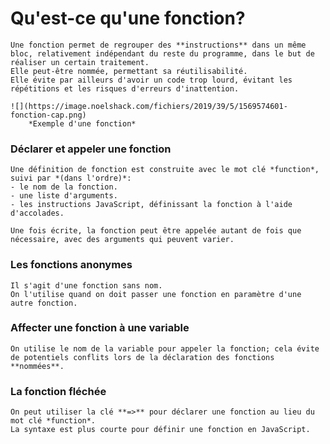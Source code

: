 # Qu'est-ce qu'une fonction?

    Une fonction permet de regrouper des **instructions** dans un même bloc, relativement indépendant du reste du programme, dans le but de réaliser un certain traitement.
    Elle peut-être nommée, permettant sa réutilisabilité.
    Elle évite par ailleurs d'avoir un code trop lourd, évitant les répétitions et les risques d'erreurs d'inattention.

    ![](https://image.noelshack.com/fichiers/2019/39/5/1569574601-fonction-cap.png)
        *Exemple d'une fonction*


### Déclarer et appeler une fonction

    Une définition de fonction est construite avec le mot clé *function*, suivi par *(dans l'ordre)*: 
    - le nom de la fonction.
    - une liste d'arguments.
    - les instructions JavaScript, définissant la fonction à l'aide d'accolades.

    Une fois écrite, la fonction peut être appelée autant de fois que nécessaire, avec des arguments qui peuvent varier.

### Les fonctions anonymes

    Il s'agit d'une fonction sans nom.
    On l'utilise quand on doit passer une fonction en paramètre d'une autre fonction.

### Affecter une fonction à une variable

    On utilise le nom de la variable pour appeler la fonction; cela évite de potentiels conflits lors de la déclaration des fonctions **nommées**.

### La fonction fléchée

    On peut utiliser la clé **=>** pour déclarer une fonction au lieu du mot clé *function*.
    La syntaxe est plus courte pour définir une fonction en JavaScript.

